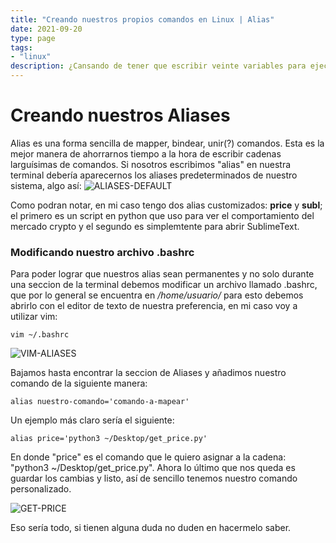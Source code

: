 ```yaml
---
title: "Creando nuestros propios comandos en Linux | Alias"
date: 2021-09-20
type: page
tags: 
- "linux"
description: ¿Cansando de tener que escribir veinte variables para ejecutar un simple comando? Pues hoy aprenderemos a mapear nuestros comandos haciendo uso de Alias. 
---
```


# Creando nuestros Aliases

Alias es una forma sencilla de mapper, bindear, unir(?) comandos. Esta es la mejor manera de ahorrarnos tiempo a la hora de escribir cadenas larguísimas de comandos. Si nosotros escribimos "alias" en nuestra terminal debería aparecernos los aliases predeterminados de nuestro sistema, algo así:
![ALIASES-DEFAULT](https://res.cloudinary.com/rooyca/image/upload/v1632189896/Blog/Imgs/Commands-Linux/alias-predeterminados_lhjdfr.png)

Como podran notar, en mi caso tengo dos alias customizados: **price** y **subl**; el primero es un script en python que uso para ver el comportamiento del mercado crypto y el segundo es simplemtente para abrir SublimeText. 

### Modificando nuestro archivo .bashrc

Para poder lograr que nuestros alias sean permanentes y no solo durante una seccion de la terminal debemos modificar un archivo llamado .bashrc, que por lo general se encuentra en */home/usuario/* para esto debemos abrirlo con el editor de texto de nuestra preferencia, en mi caso voy a utilizar vim:

    vim ~/.bashrc

![VIM-ALIASES](https://res.cloudinary.com/rooyca/image/upload/v1632190837/Blog/Imgs/Commands-Linux/vim-aliases_wgtx0d.png)

Bajamos hasta encontrar la seccion de Aliases y añadimos nuestro comando de la siguiente manera:

    alias nuestro-comando='comando-a-mapear'

Un ejemplo más claro sería el siguiente:
    
    alias price='python3 ~/Desktop/get_price.py'

En donde "price" es el comando que le quiero asignar a la cadena: "python3 ~/Desktop/get_price.py". Ahora lo último que nos queda es guardar los cambias y listo, así de sencillo tenemos nuestro comando personalizado. 

![GET-PRICE](https://res.cloudinary.com/rooyca/image/upload/v1632191334/Blog/Imgs/Commands-Linux/get-price_mntpwd.png)

Eso sería todo, si tienen alguna duda no duden en hacermelo saber. 

